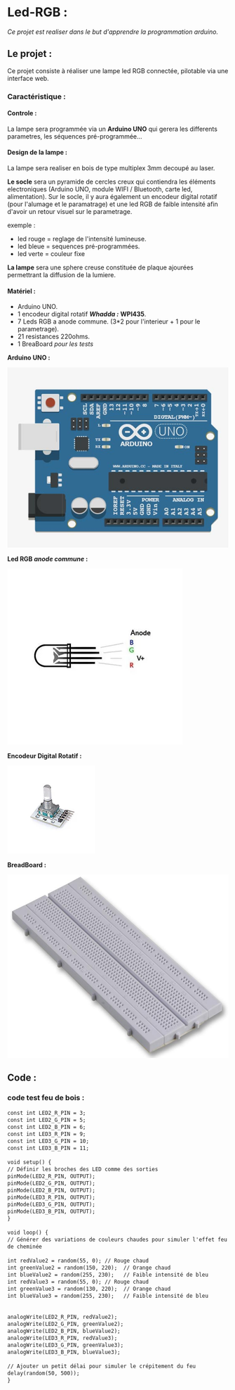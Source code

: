# Led-RGB :

*Ce projet est realiser dans le but d'apprendre la programmation arduino.* 

## Le projet :

Ce projet consiste à réaliser une lampe led RGB connectée, pilotable via une interface web. 

### Caractéristique :

#### Controle :

La lampe sera programmée via un **Arduino UNO** qui gerera les differents parametres, les séquences pré-programmée...

#### Design de la lampe :

La lampe sera realiser en bois de type multiplex 3mm decoupé au laser.

**Le socle** sera un pyramide de cercles creux qui contiendra les éléments electroniques (Arduino UNO, module WIFI / Bluetooth, carte led, alimentation). Sur le socle, il y aura également un encodeur digital rotatif (pour l'alumage et le paramatrage) et une led RGB de faible intensité afin d'avoir un retour visuel sur le parametrage. 

exemple :

- led rouge = reglage de l'intensité lumineuse.
- led bleue = sequences pré-programmées.
- led verte = couleur fixe

**La lampe** sera une sphere creuse constituée de plaque ajourées permettrant la diffusion de la lumiere. 

#### Matériel :

- Arduino UNO.
- 1 encodeur digital rotatif ***Whadda :*** **WPI435**.
- 7 Leds RGB a anode commune. (3*2 pour l'interieur + 1 pour le parametrage).
- 21 resistances 220ohms.
- 1 BreaBoard *pour les tests*

**Arduino UNO :**

![Arduino-UNO](img/arduino.jpg "Arduino-UNO")

**Led RGB *anode commune* :**

![LED-RGB](img/led.webp "Led-rgb" )

**Encodeur Digital Rotatif :**

![Encodeur-rotatif](img/encodeur.webp "Encodeur-rotatif")

**BreadBoard :**

![Breadboard](img/breadboard.jpg "Breadboard")


## Code :

### code test feu de bois : 
    
    const int LED2_R_PIN = 3;
    const int LED2_G_PIN = 5;
    const int LED2_B_PIN = 6;
    const int LED3_R_PIN = 9;
    const int LED3_G_PIN = 10;
    const int LED3_B_PIN = 11;

    void setup() {
    // Définir les broches des LED comme des sorties
    pinMode(LED2_R_PIN, OUTPUT);
    pinMode(LED2_G_PIN, OUTPUT);
    pinMode(LED2_B_PIN, OUTPUT);
    pinMode(LED3_R_PIN, OUTPUT);
    pinMode(LED3_G_PIN, OUTPUT);
    pinMode(LED3_B_PIN, OUTPUT);
    }

    void loop() {
    // Générer des variations de couleurs chaudes pour simuler l'effet feu de cheminée
    
    int redValue2 = random(55, 0); // Rouge chaud
    int greenValue2 = random(150, 220);  // Orange chaud
    int blueValue2 = random(255, 230);   // Faible intensité de bleu
    int redValue3 = random(55, 0); // Rouge chaud
    int greenValue3 = random(130, 220);  // Orange chaud
    int blueValue3 = random(255, 230);   // Faible intensité de bleu


    analogWrite(LED2_R_PIN, redValue2);
    analogWrite(LED2_G_PIN, greenValue2);
    analogWrite(LED2_B_PIN, blueValue2);
    analogWrite(LED3_R_PIN, redValue3);
    analogWrite(LED3_G_PIN, greenValue3);
    analogWrite(LED3_B_PIN, blueValue3);

    // Ajouter un petit délai pour simuler le crépitement du feu
    delay(random(50, 500));
    }





